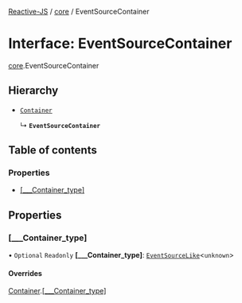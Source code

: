 [Reactive-JS](../README.md) / [core](../modules/core.md) / EventSourceContainer

# Interface: EventSourceContainer

[core](../modules/core.md).EventSourceContainer

## Hierarchy

- [`Container`](core.Container.md)

  ↳ **`EventSourceContainer`**

## Table of contents

### Properties

- [[\_\_\_Container\_type]](core.EventSourceContainer.md#[___container_type])

## Properties

### [\_\_\_Container\_type]

• `Optional` `Readonly` **[\_\_\_Container\_type]**: [`EventSourceLike`](core.EventSourceLike.md)<`unknown`\>

#### Overrides

[Container](core.Container.md).[[___Container_type]](core.Container.md#[___container_type])
